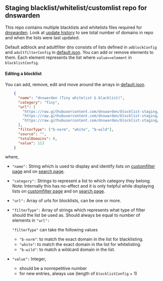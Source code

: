 ## Staging blacklist/whitelist/customlist repo for dnswarden

This repo contains multiple blacklists and whitelists files required for [dnswarden](https://dnswarden.com/customfilter.html). Look at [update history](https://github.com/dnswarden/blocklist-staging/blob/main/update_history.txt) to see total number of domains in repo and when the lists were last updated.


Default adblock and adultfilter dns consists of lists defined in `adblockConfig` and `adultfilterConfig` in [default.json](https://github.com/dnswarden/blocklist-staging/blob/main/edit_here_to_add_blocklists.json). You can add or remove elements to them. Each element represents the list where `value==element` in `blocklistConfig`.



#### Editing a blocklist 

You can add, remove, edit and move around the arrays in [default.json](https://github.com/dnswarden/blocklist-staging/blob/main/edit_here_to_add_blocklists.json).

```json
    {
      "name": "dnswarden (Tiny whitelist & blacklist)",
      "category": "Tiny",
      "url": [
        "https://raw.githubusercontent.com/dnswarden/blocklist-staging/main/blacklist/tiny_normal.txt",
        "https://raw.githubusercontent.com/dnswarden/blocklist-staging/main/whitelist/tinylist.txt",
        "https://raw.githubusercontent.com/dnswarden/blocklist-staging/main/blacklist/tiny_wildcard.txt"
      ],
      "filterType": ["b-norm", "white", "b-wild"],
      "source": "",
      "totalDomains": 0,
      "value": 113
    }
```
where,

- `"name":` String which is used to display and identify lists on [customfilter page](https://dnswarden.com/customfilter.html) and on [search page](https://dnswarden.com/search.html).

- `"category":` Strings to represent a list to which category they belong. Note: Internally this has no-effect and it is only helpful while displaying lists on [customfilter page](https://dnswarden.com/customfilter.html) and on [search page](https://dnswarden.com/search.html).

- `"url":` Array of urls for blocklists, can be one or more.

- `"filterType":` Array of strings which represents what type of filter should the list be used as. Should always be equal to number of elements in `"url":`

     `"filterType"` can take the following values 
            
     - `"b-norm"`: to match the exact domain in the list for blacklisting.
     - `"white"`: to match the exact domain in the list for whitelisting.
     - `"b-wild"`: to match a wildcard domain in the list.
       
-  `"value":` Integer, 
              
     - should be a nonrepetitive number 
     - for new entries, always use (length of `blocklistConfig` + 1)


